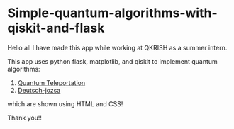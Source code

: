 # Simple-quantum-algorithms-with-qiskit-and-flask

Hello all I have made this app while working at QKRISH as a summer intern.

This app uses python flask, matplotlib, and qiskit to implement quantum algorithms:
1. [Quantum Teleportation](https://qiskit.org/textbook/ch-algorithms/teleportation.html)
2. [Deutsch-jozsa](https://qiskit.org/textbook/ch-algorithms/deutsch-jozsa.html)

which are shown using HTML and CSS!

Thank you!!

